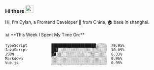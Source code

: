 ### Hi there <img src="https://media.giphy.com/media/hvRJCLFzcasrR4ia7z/giphy.gif" width="25px">

<!-- ![visitors](https://visitor-badge.glitch.me/badge?page_id=dislfyer.dislfyer) --!>

Hi, I'm Dylan, a Frontend Developer 🚀 from China, 🏠 base in shanghai.
<br/>
<br/>

📊 **This Week I Spent My Time On:**


<!--START_SECTION:waka-->

```text
TypeScript           ████████████████████░░░░░  79.95%
JavaScript           ██▓░░░░░░░░░░░░░░░░░░░░░░  10.05%
JSON                 █▓░░░░░░░░░░░░░░░░░░░░░░░  6.33%
Markdown             ░░░░░░░░░░░░░░░░░░░░░░░░░  0.96%
Vue.js               ░░░░░░░░░░░░░░░░░░░░░░░░░  0.95%
```

<!--END_SECTION:waka-->

<!--
**About Me:**
 -->
